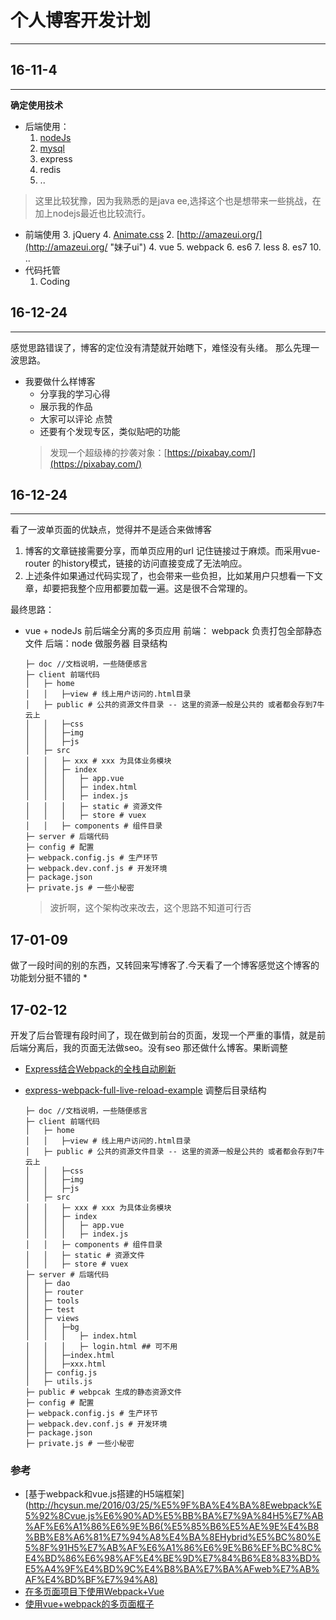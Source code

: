 # 个人博客开发计划
***

## 16-11-4
---------
**确定使用技术**
- 后端使用：
  1. [nodeJs](http://nodejs.cn/)
  2. [mysql](http://www.mysql.com/)
  3. express
  4. redis
  5. ..
> 这里比较犹豫，因为我熟悉的是java ee,选择这个也是想带来一些挑战，在加上nodejs最近也比较流行。

- 前端使用
  3. jQuery
  4. [Animate.css](http://daneden.github.io/animate.css/)
  2. [http://amazeui.org/](http://amazeui.org/ "妹子ui")
  4. vue
  5. webpack
  6. es6
  7. less
  8. es7
  10. ..
- 代码托管
    1. Coding

## 16-12-24
----
感觉思路错误了，博客的定位没有清楚就开始瞎下，难怪没有头绪。
那么先理一波思路。
* 我要做什么样博客
    - 分享我的学习心得
    - 展示我的作品
    - 大家可以评论 点赞
    - 还要有个发现专区，类似贴吧的功能
    > 发现一个超级棒的抄袭对象：[https://pixabay.com/](https://pixabay.com/)

## 16-12-24
---
看了一波单页面的优缺点，觉得并不是适合来做博客
1. 博客的文章链接需要分享，而单页应用的url 记住链接过于麻烦。而采用vue-router 的history模式，链接的访问直接变成了无法响应。
2. 上述条件如果通过代码实现了，也会带来一些负担，比如某用户只想看一下文章，却要把我整个应用都要加载一遍。这是很不合常理的。

最终思路：
- vue + nodeJs 前后端全分离的多页应用
    前端： webpack 负责打包全部静态文件
    后端：node 做服务器
目录结构

    ```
    ├─ doc //文档说明，一些随便感言
    ├─ client 前端代码
    │   ├─ home
    │   │   ├─view # 线上用户访问的.html目录
    │   ├─ public # 公共的资源文件目录 -- 这里的资源一般是公共的 或者都会存到7牛云上
    │   │   ├─css
    │   │   ├─img
    │   │   ├─js
    │   ├─ src
    │   │   ├─ xxx # xxx 为具体业务模块
    │   │   ├─ index
    │   │   │   ├─ app.vue
    │   │   │   ├─ index.html
    │   │   │   ├─ index.js
    │   │   │   ├─ static # 资源文件
    │   │   │   ├─ store # vuex
    │   │   ├─ components # 组件目录
    ├─ server # 后端代码
    ├─ config # 配置
    ├─ webpack.config.js # 生产环节
    ├─ webpack.dev.conf.js # 开发环境
    ├─ package.json
    ├─ private.js # 一些小秘密

    ```

    > 波折啊，这个架构改来改去，这个思路不知道可行否

## 17-01-09
做了一段时间的别的东西，又转回来写博客了.今天看了一个博客感觉这个博客的功能划分挺不错的
    *

## 17-02-12
开发了后台管理有段时间了，现在做到前台的页面，发现一个严重的事情，就是前后端分离后，我的页面无法做seo。没有seo 那还做什么博客。果断调整
- [Express结合Webpack的全栈自动刷新](https://segmentfault.com/a/1190000004505747?_ea=656247)
- [express-webpack-full-live-reload-example](https://github.com/kenanpengyou/express-webpack-full-live-reload-example)
调整后目录结构

    ```
    ├─ doc //文档说明，一些随便感言
    ├─ client 前端代码
    │   ├─ home
    │   │   ├─view # 线上用户访问的.html目录
    │   ├─ public # 公共的资源文件目录 -- 这里的资源一般是公共的 或者都会存到7牛云上
    │   │   ├─css
    │   │   ├─img
    │   │   ├─js
    │   ├─ src
    │   │   ├─ xxx # xxx 为具体业务模块
    │   │   ├─ index
    │   │   │   ├─ app.vue
    │   │   │   ├─ index.js
    │   │   ├─ components # 组件目录
    │   │   ├─ static # 资源文件
    │   │   ├─ store # vuex
    ├─ server # 后端代码
    │   ├─ dao
    │   ├─ router
    │   ├─ tools
    │   ├─ test
    │   ├─ views
    │   │   ├─bg
    │   │   │   ├─ index.html
    │   │   │   ├─ login.html ## 可不用
    │   │   ├─index.html
    │   │   ├─xxx.html
    │   ├─ config.js
    │   ├─ utils.js
    ├─ public # webpcak 生成的静态资源文件
    ├─ config # 配置
    ├─ webpack.config.js # 生产环节
    ├─ webpack.dev.conf.js # 开发环境
    ├─ package.json
    ├─ private.js # 一些小秘密

    ```

### 参考
- [基于webpack和vue.js搭建的H5端框架](http://hcysun.me/2016/03/25/%E5%9F%BA%E4%BA%8Ewebpack%E5%92%8Cvue.js%E6%90%AD%E5%BB%BA%E7%9A%84H5%E7%AB%AF%E6%A1%86%E6%9E%B6(%E5%85%B6%E5%AE%9E%E4%B8%BB%E8%A6%81%E7%94%A8%E4%BA%8EHybrid%E5%BC%80%E5%8F%91H5%E7%AB%AF%E6%A1%86%E6%9E%B6%EF%BC%8C%E4%BD%86%E6%98%AF%E4%BE%9D%E7%84%B6%E8%83%BD%E5%A4%9F%E4%BD%9C%E4%B8%BA%E7%BA%AFweb%E7%AB%AF%E4%BD%BF%E7%94%A8)
- [在多页面项目下使用Webpack+Vue](http://cnu4.github.io/2016/03/21/Webpack-Vue-MultiplePage/)
- [使用vue+webpack的多页面框子](http://blog.csdn.net/ychyssss/article/details/52494785)

###
